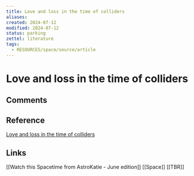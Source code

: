 ```yaml
---
title: Love and loss in the time of colliders
aliases: 
created: 2024-07-12
modified: 2024-07-12
status: parking
zettel: literature
tags:
  - RESOURCES/space/source/article
---
```

# Love and loss in the time of colliders
## Comments

## Reference
[Love and loss in the time of colliders](https://cosmosmagazine.com/science/physics/love-and-loss-in-the-time-of-colliders/)
## Links
[[Watch this Spacetime from AstroKatie - June edition]]
[[Space]]
[[TBR]]
